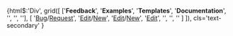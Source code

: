 
{html$:'Div', 
    grid([
    ['**Feedback**', '**Examples**', '**Templates**', '**Documentation**', '', '', ''],
    [
        '[Bug](https://github.com/{gh_username}/{gh_repo}/issues/new?title=Documentation%20Improvement%20Needed)/[Request](https://github.com/{gh_username}/{gh_repo}/issues/new?title=Example%20Request)',
        '[Edit](https://github.com/{gh_username}/{gh_repo}/edit/{gh_branch}/ci/examples/{url})/[New](https://github.com/{gh_username}/{gh_repo}/new/{gh_branch}/?filename=ci/examples/{url})',
        '[Edit](https://github.com/{gh_username}/{gh_repo}/edit/{gh_branch}/ci/docs/{url})/[New](https://github.com/{gh_username}/{gh_repo}/new/{gh_branch}/?filename=ci/docs/templates/{url})',
        '[Edit](https://github.com/{gh_username}/{gh_repo}/edit/{gh_branch}/{file_url}#L{lineno}?message=Update%20Docs)',
        '', '', ''
    ]
]),
    cls='text-secondary'
}